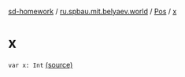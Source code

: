 [sd-homework](../../index.md) / [ru.spbau.mit.belyaev.world](../index.md) / [Pos](index.md) / [x](.)

# x

`var x: Int` [(source)](https://github.com/StasBel/sd-homework/blob/Roguelike/src/main/kotlin/ru/spbau/mit/belyaev/world/Geom.kt#L22)